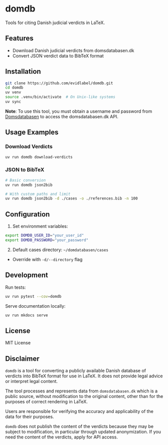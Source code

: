 # domdb

Tools for citing Danish judicial verdicts in LaTeX.

## Features
- Download Danish judicial verdicts from domsdatabasen.dk
- Convert JSON verdict data to BibTeX format

## Installation

```sh
git clone https://github.com/evidlabel/domdb.git
cd domdb
uv venv
source .venv/bin/activate  # On Unix-like systems
uv sync
```

**Note**: To use this tool, you must obtain a username and password from [Domsdatabasen](https://domsdatabasen.dk/spoergsmaal-og-svar/api-adgang-til-domsdatabasen/) to access the domsdatabasen.dk API.

## Usage Examples

### Download Verdicts
```sh
uv run domdb download-verdicts
```

### JSON to BibTeX
```sh
# Basic conversion
uv run domdb json2bib

# With custom paths and limit
uv run domdb json2bib -d ./cases -o ./references.bib -n 100
```

## Configuration

1. Set environment variables:
```sh
export DOMDB_USER_ID="your_user_id"
export DOMDB_PASSWORD="your_password"
```

2. Default cases directory: `~/domdatabasen/cases`
- Override with `-d/--directory` flag

## Development

Run tests:
```sh
uv run pytest --cov=domdb
```

Serve documentation locally:
```sh
uv run mkdocs serve
```


## License
MIT License


## Disclaimer

`domdb` is a tool for converting a publicly available Danish database of verdicts into BibTeX format for use in LaTeX. It does not provide legal advice or interpret legal content. 

The tool processes and represents data from `domsdatabasen.dk` which is a public source, without modification to the original content, other than for the purposes of correct rendering in LaTeX. 

Users are responsible for verifying the accuracy and applicability of the data for their purposes.

`domdb` does not publish the content of the verdicts because they may be subject to modification, in particular through updated anonymization. If you need the content of the verdicts, apply for API access.
